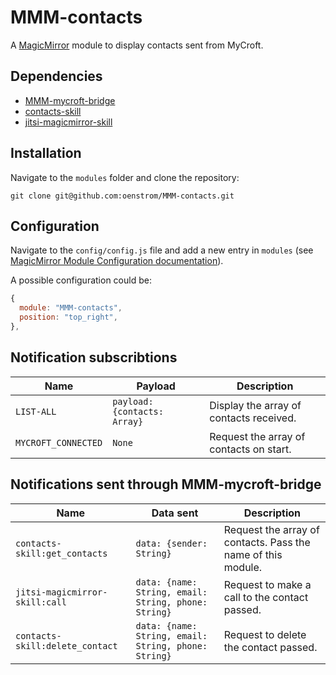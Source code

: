 # MMM-contacts

A [MagicMirror](https://magicmirror.builders/) module to display contacts sent from MyCroft.

## Dependencies
- [MMM-mycroft-bridge](https://github.com/oenstrom/MMM-mycroft-bridge)
- [contacts-skill](https://github.com/oenstrom/contacts-skill)
- [jitsi-magicmirror-skill](https://github.com/oenstrom/jitsi-magicmirror-skill)

## Installation

Navigate to the `modules` folder and clone the repository:

```
git clone git@github.com:oenstrom/MMM-contacts.git
```

## Configuration

Navigate to the `config/config.js` file and add a new entry in `modules` (see [MagicMirror Module Configuration documentation](https://docs.magicmirror.builders/modules/configuration.html)).

A possible configuration could be:

```js
{
  module: "MMM-contacts",
  position: "top_right",
},
```
## Notification subscribtions
| Name                | Payload                      | Description                             |
|---------------------|------------------------------|-----------------------------------------|
| `LIST-ALL`          | `payload: {contacts: Array}` | Display the array of contacts received. |
| `MYCROFT_CONNECTED` | `None`                       | Request the array of contacts on start. |


## Notifications sent through MMM-mycroft-bridge
| Name                            | Data sent                                            | Description                                                  |
|---------------------------------|------------------------------------------------------|--------------------------------------------------------------|
| `contacts-skill:get_contacts`   | `data: {sender: String}`                             | Request the array of contacts. Pass the name of this module. |
| `jitsi-magicmirror-skill:call`  | `data: {name: String, email: String, phone: String}` | Request to make a call to the contact passed.                |
| `contacts-skill:delete_contact` | `data: {name: String, email: String, phone: String}` | Request to delete the contact passed.                        |
